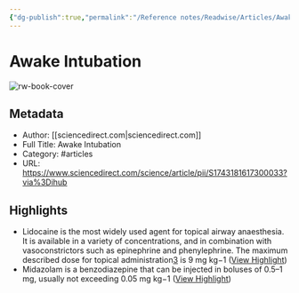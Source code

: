 ```yaml
---
{"dg-publish":true,"permalink":"/Reference notes/Readwise/Articles/Awake Intubation/"}
---
```


# Awake Intubation

![rw-book-cover](https://ars.els-cdn.com/content/image/1-s2.0-S1743181617X70017-cov150h.gif)

## Metadata
- Author: [[sciencedirect.com\|sciencedirect.com]]
- Full Title: Awake Intubation
- Category: #articles
- URL: https://www.sciencedirect.com/science/article/pii/S1743181617300033?via%3Dihub

## Highlights
- Lidocaine is the most widely used agent for topical airway anaesthesia. It is available in a variety of concentrations, and in combination with vasoconstrictors such as epinephrine and phenylephrine. The maximum described dose for topical administration[3](https://www.sciencedirect.com/science/article/pii/S1743181617300033?via%3Dihub#bib3) is 9 mg kg−1 ([View Highlight](https://read.readwise.io/read/01gsde2zwvq8h4fnxc05g57xya))
- Midazolam is a benzodiazepine that can be injected in boluses of 0.5–1 mg, usually not exceeding 0.05 mg kg−1 ([View Highlight](https://read.readwise.io/read/01gsde89y4sxem0dcfva46zddt))
